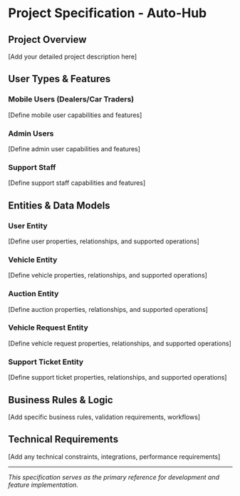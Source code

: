 # Project Specification - Auto-Hub

## Project Overview
[Add your detailed project description here]

## User Types & Features

### Mobile Users (Dealers/Car Traders)
[Define mobile user capabilities and features]

### Admin Users 
[Define admin user capabilities and features]

### Support Staff
[Define support staff capabilities and features]

## Entities & Data Models

### User Entity
[Define user properties, relationships, and supported operations]

### Vehicle Entity
[Define vehicle properties, relationships, and supported operations]

### Auction Entity
[Define auction properties, relationships, and supported operations]

### Vehicle Request Entity
[Define vehicle request properties, relationships, and supported operations]

### Support Ticket Entity
[Define support ticket properties, relationships, and supported operations]

## Business Rules & Logic
[Add specific business rules, validation requirements, workflows]

## Technical Requirements
[Add any technical constraints, integrations, performance requirements]

---
*This specification serves as the primary reference for development and feature implementation.*